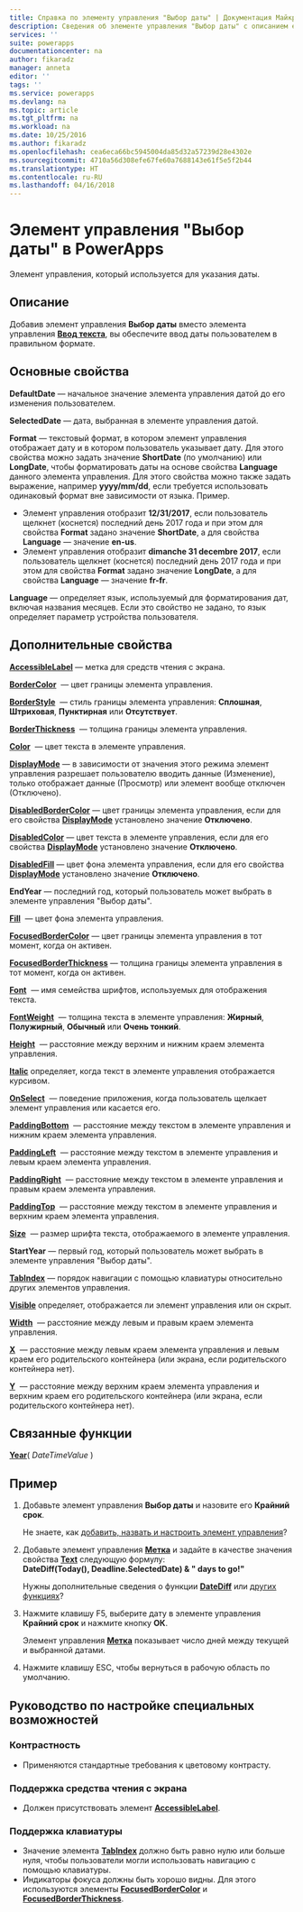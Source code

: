 ```yaml
---
title: Справка по элементу управления "Выбор даты" | Документация Майкрософт
description: Сведения об элементе управления "Выбор даты" с описанием его свойств и примерами
services: ''
suite: powerapps
documentationcenter: na
author: fikaradz
manager: anneta
editor: ''
tags: ''
ms.service: powerapps
ms.devlang: na
ms.topic: article
ms.tgt_pltfrm: na
ms.workload: na
ms.date: 10/25/2016
ms.author: fikaradz
ms.openlocfilehash: cea6eca66bc5945004da85d32a57239d28e4302e
ms.sourcegitcommit: 4710a56d308efe67fe60a7688143e61f5e5f2b44
ms.translationtype: HT
ms.contentlocale: ru-RU
ms.lasthandoff: 04/16/2018
---
```

# <a name="date-picker-control-in-powerapps"></a>Элемент управления "Выбор даты" в PowerApps
Элемент управления, который используется для указания даты.

## <a name="description"></a>Описание
Добавив элемент управления **Выбор даты** вместо элемента управления **[Ввод текста](control-text-input.md)**, вы обеспечите ввод даты пользователем в правильном формате.

## <a name="key-properties"></a>Основные свойства
**DefaultDate** — начальное значение элемента управления датой до его изменения пользователем.

**SelectedDate** — дата, выбранная в элементе управления датой.

**Format** — текстовый формат, в котором элемент управления отображает дату и в котором пользователь указывает дату. Для этого свойства можно задать значение **ShortDate** (по умолчанию) или **LongDate**, чтобы форматировать даты на основе свойства **Language** данного элемента управления. Для этого свойства можно также задать выражение, например **yyyy/mm/dd**, если требуется использовать одинаковый формат вне зависимости от языка. Пример.

* Элемент управления отобразит **12/31/2017**, если пользователь щелкнет (коснется) последний день 2017 года и при этом для свойства **Format** задано значение **ShortDate**, а для свойства **Language** — значение **en-us**.
* Элемент управления отобразит **dimanche 31 decembre 2017**, если пользователь щелкнет (коснется) последний день 2017 года и при этом для свойства **Format** задано значение **LongDate**, а для свойства **Language** — значение **fr-fr**.

**Language** — определяет язык, используемый для форматирования дат, включая названия месяцев. Если это свойство не задано, то язык определяет параметр устройства пользователя.

## <a name="additional-properties"></a>Дополнительные свойства
**[AccessibleLabel](properties-accessibility.md)** — метка для средств чтения с экрана.

**[BorderColor](properties-color-border.md)**  — цвет границы элемента управления.

**[BorderStyle](properties-color-border.md)**  — стиль границы элемента управления: **Сплошная**, **Штриховая**, **Пунктирная** или **Отсутствует**.

**[BorderThickness](properties-color-border.md)**  — толщина границы элемента управления.

**[Color](properties-color-border.md)**  — цвет текста в элементе управления.

**[DisplayMode](properties-core.md)** — в зависимости от значения этого режима элемент управления разрешает пользователю вводить данные (Изменение), только отображает данные (Просмотр) или элемент вообще отключен (Отключено).

**[DisabledBorderColor](properties-color-border.md)** — цвет границы элемента управления, если для его свойства **[DisplayMode](properties-core.md)** установлено значение **Отключено**.

**[DisabledColor](properties-color-border.md)** — цвет текста в элементе управления, если для его свойства **[DisplayMode](properties-core.md)** установлено значение **Отключено**.

**[DisabledFill](properties-color-border.md)** — цвет фона элемента управления, если для его свойства **[DisplayMode](properties-core.md)** установлено значение **Отключено**.

**EndYear** — последний год, который пользователь может выбрать в элементе управления "Выбор даты".

**[Fill](properties-color-border.md)**  — цвет фона элемента управления.

**[FocusedBorderColor](properties-color-border.md)** — цвет границы элемента управления в тот момент, когда он активен.

**[FocusedBorderThickness](properties-color-border.md)** — толщина границы элемента управления в тот момент, когда он активен.

**[Font](properties-text.md)**  — имя семейства шрифтов, используемых для отображения текста.

**[FontWeight](properties-text.md)**  — толщина текста в элементе управления: **Жирный**, **Полужирный**, **Обычный** или **Очень тонкий**.

**[Height](properties-size-location.md)**  — расстояние между верхним и нижним краем элемента управления.

**[Italic](properties-text.md)** определяет, когда текст в элементе управления отображается курсивом.

**[OnSelect](properties-core.md)**  — поведение приложения, когда пользователь щелкает элемент управления или касается его.

**[PaddingBottom](properties-size-location.md)**  — расстояние между текстом в элементе управления и нижним краем элемента управления.

**[PaddingLeft](properties-size-location.md)**  — расстояние между текстом в элементе управления и левым краем элемента управления.

**[PaddingRight](properties-size-location.md)**  — расстояние между текстом в элементе управления и правым краем элемента управления.

**[PaddingTop](properties-size-location.md)**  — расстояние между текстом в элементе управления и верхним краем элемента управления.

**[Size](properties-text.md)**  — размер шрифта текста, отображаемого в элементе управления.

**StartYear** — первый год, который пользователь может выбрать в элементе управления "Выбор даты".

**[TabIndex](properties-accessibility.md)** — порядок навигации с помощью клавиатуры относительно других элементов управления.

**[Visible](properties-core.md)** определяет, отображается ли элемент управления или он скрыт.

**[Width](properties-size-location.md)**  — расстояние между левым и правым краем элемента управления.

**[X](properties-size-location.md)**  — расстояние между левым краем элемента управления и левым краем его родительского контейнера (или экрана, если родительского контейнера нет).

**[Y](properties-size-location.md)**  — расстояние между верхним краем элемента управления и верхним краем его родительского контейнера (или экрана, если родительского контейнера нет).

## <a name="related-functions"></a>Связанные функции
**[Year](../functions/function-datetime-parts.md)**( *DateTimeValue* )

## <a name="example"></a>Пример
1. Добавьте элемент управления **Выбор даты** и назовите его **Крайний срок**.
   
    Не знаете, как [добавить, назвать и настроить элемент управления](../add-configure-controls.md)?
2. Добавьте элемент управления **[Метка](control-text-box.md)** и задайте в качестве значения свойства **[Text](properties-core.md)** следующую формулу:
   <br>**DateDiff(Today(), Deadline.SelectedDate) & " days to go!"**
   
    Нужны дополнительные сведения о функции **[DateDiff](../functions/function-dateadd-datediff.md)** или [других функциях](../formula-reference.md)?
3. Нажмите клавишу F5, выберите дату в элементе управления **Крайний срок** и нажмите кнопку **ОК**.
   
    Элемент управления **[Метка](control-text-box.md)** показывает число дней между текущей и выбранной датами.
4. Нажмите клавишу ESC, чтобы вернуться в рабочую область по умолчанию.


## <a name="accessibility-guidelines"></a>Руководство по настройке специальных возможностей
### <a name="color-contrast"></a>Контрастность
* Применяются стандартные требования к цветовому контрасту.

### <a name="screen-reader-support"></a>Поддержка средства чтения с экрана
* Должен присутствовать элемент **[AccessibleLabel](properties-accessibility.md)**.

### <a name="keyboard-support"></a>Поддержка клавиатуры
* Значение элемента **[TabIndex](properties-accessibility.md)** должно быть равно нулю или больше нуля, чтобы пользователи могли использовать навигацию с помощью клавиатуры.
* Индикаторы фокуса должны быть хорошо видны. Для этого используются элементы **[FocusedBorderColor](properties-color-border.md)** и **[FocusedBorderThickness](properties-color-border.md)**.
 